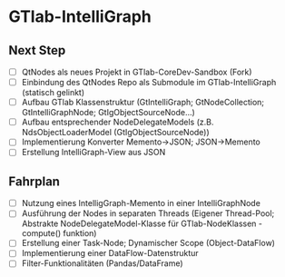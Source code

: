 # GTlab-IntelliGraph

## Next Step
- [ ] QtNodes als neues Projekt in GTlab-CoreDev-Sandbox (Fork)
- [ ] Einbindung des QtNodes Repo als Submodule im GTlab-IntelliGraph (statisch gelinkt)
- [ ] Aufbau GTlab Klassenstruktur (GtIntelliGraph; GtNodeCollection; GtIntelliGraphNode; GtIgObjectSourceNode...)
- [ ] Aufbau entsprechender NodeDelegateModels (z.B. NdsObjectLoaderModel (GtIgObjectSourceNode))
- [ ] Implementierung Konverter Memento->JSON; JSON->Memento
- [ ] Erstellung IntelliGraph-View aus JSON

## Fahrplan
- [ ] Nutzung eines IntelligGraph-Memento in einer IntelliGraphNode
- [ ] Ausführung der Nodes in separaten Threads (Eigener Thread-Pool; Abstrakte NodeDelegateModel-Klasse für GTlab-NodeKlassen - compute() funktion)
- [ ] Erstellung einer Task-Node; Dynamischer Scope (Object-DataFlow)
- [ ] Implementierung einer DataFlow-Datenstruktur
- [ ] Filter-Funktionalitäten (Pandas/DataFrame)
